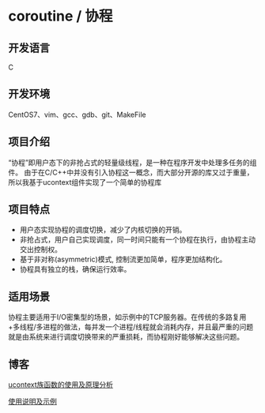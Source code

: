 # coroutine / 协程

## 开发语言
C
## 开发环境
CentOS7、vim、gcc、gdb、git、MakeFile
## 项目介绍
“协程”即用户态下的非抢占式的轻量级线程，是一种在程序开发中处理多任务的组件。
由于在C/C++中并没有引入协程这一概念，而大部分开源的库又过于重量，所以我基于ucontext组件实现了一个简单的协程库
## 项目特点
- 用户态实现协程的调度切换，减少了内核切换的开销。
- 非抢占式，用户自己实现调度，同一时间只能有一个协程在执行，由协程主动交出控制权。
- 基于非对称(asymmetric)模式, 控制流更加简单，程序更加结构化。
- 协程具有独立的栈，确保运行效率。
## 适用场景
协程主要适用于I/O密集型的场景，如示例中的TCP服务器。在传统的多路复用+多线程/多进程的做法，每并发一个进程/线程就会消耗内存，并且最严重的问题就是由系统来进行调度切换带来的严重损耗，而协程刚好能够解决这些问题。
## 博客
[ucontext族函数的使用及原理分析](https://github.com/Mrszhao112/MyProjects/blob/main/coroutine_c/doc/ucontext.md)

[使用说明及示例](https://github.com/Mrszhao112/MyProjects/blob/main/coroutine_c/doc/coroutine.md)
